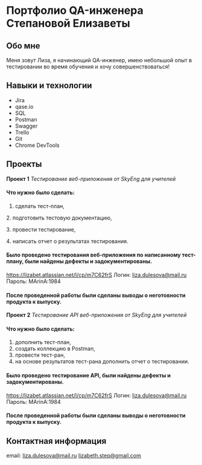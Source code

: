 # Портфолио QA-инженера Степановой Елизаветы

## Обо мне

Меня зовут Лиза, я начинающий QA-инженер, имею небольшой опыт в тестировании во время обучения и хочу совершенствоваться!

## Навыки и технологии

* Jira
* qase.io
* SQL
* Postman
* Swagger
* Trello
* Git
* Chrome DevTools

## Проекты

**Проект 1**
*Тестирование веб-приложения от SkyEng для учителей*

#### Что нужно было сделать:
1. сделать тест-план,

2️. подготовить тестовую документацию,

3️. провести тестирование,

4️. написать отчет о результатах тестирования.

#### Было проведено тестирования веб-приложения по написанному тест-плану, были найдены дефекты и задокументированы.
https://lizabet.atlassian.net/l/cp/m7C62frS
Логин: liza.dulesova@mail.ru
Пароль: MArinA:1984

#### После проведенной работы были сделаны выводы о неготовности продукта к выпуску.

**Проект 2**
*Тестирование API веб-приложения от SkyEng для учителей*

#### Что нужно было сделать:
1. дополнить тест-план,
2. создать коллекцию в Postman,
3. провести тест-ран,
4. на основе результатов тест-рана дополнить отчет о тестировании.

#### Было проведено тестирование API, были найдены дефекты и задокументированы.
https://lizabet.atlassian.net/l/cp/m7C62frS
Логин: liza.dulesova@mail.ru
Пароль: MArinA:1984

#### После проведенной работы были сделаны выводы о неготовности продукта к выпуску.


## Контактная информация
email: liza.dulesova@mail.ru
       lizabeth.step@gmail.com
